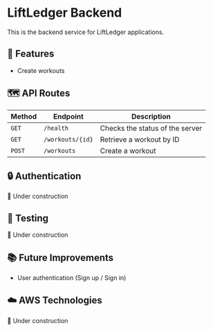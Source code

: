 # LiftLedger Backend

This is the backend service for LiftLedger applications.

## 🚀 Features
- Create workouts

## 🗺️ API Routes
| Method | Endpoint | Description
| --- | --- | --- |
| `GET`  | `/health` | Checks the status of the server |
| `GET`  | `/workouts/{id}` | Retrieve a workout by ID |
| `POST` | `/workouts` | Create a workout |

## 🔒 Authentication
🚧 Under construction

## 🧪 Testing
🚧 Under construction

## 📚 Future Improvements
- User authentication (Sign up / Sign in)

## ☁️ AWS Technologies
🚧 Under construction

